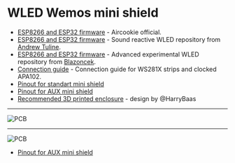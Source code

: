 # WLED Wemos mini shield

- [ESP8266 and ESP32 firmware](https://github.com/srg74/WLED-wemos-shield/tree/master/resources/Firmware/WLED_wemos_shield) -  Aircookie official.
- [ESP8266 and ESP32 firmware](https://github.com/srg74/WLED-wemos-shield/tree/master/resources/Firmware/Sound_reactive) - Sound reactive WLED repository from [Andrew Tuline](https://github.com/atuline/WLED).
- [ESP8266 and ESP32 firmware](https://github.com/srg74/WLED-wemos-shield/tree/master/resources/experimental) - Advanced experimental WLED repository from [Blazoncek](https://github.com/blazoncek/WLED).
- [Connection guide](https://github.com/srg74/WLED-wemos-shield/blob/master/resources/mini_shield/mini_connection_guide_v1.2.pdf) - Connection guide for WS281X strips and clocked APA102.
- [Pinout for standart mini shield](https://github.com/srg74/WLED-wemos-shield/blob/master/resources/mini_shield/mini_shield_v1.2_pinout.pdf)
- [Pinout for AUX mini shield](https://github.com/srg74/WLED-wemos-shield/blob/master/resources/mini_shield/aux-shield.md)
- [Recommended 3D printed enclosure](https://www.thingiverse.com/thing:4965917) - design by @HarryBaas

***
![PCB](https://github.com/srg74/WLED-wemos-shield/blob/master/resources/Images/Mini_shield_v1.2.jpg)

***
![PCB](https://github.com/srg74/WLED-wemos-shield/blob/master/resources/Images/Mini_shield_AUX.jpg)

- [Pinout for AUX mini shield](https://github.com/srg74/WLED-wemos-shield/blob/master/resources/mini_shield/aux-shield.md)
